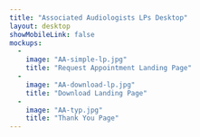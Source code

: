 ```yaml
---
title: "Associated Audiologists LPs Desktop"
layout: desktop
showMobileLink: false
mockups:
  -
    image: "AA-simple-lp.jpg"
    title: "Request Appointment Landing Page"
  -
    image: "AA-download-lp.jpg"
    title: "Download Landing Page"
  -
    image: "AA-typ.jpg"
    title: "Thank You Page"
---
```

